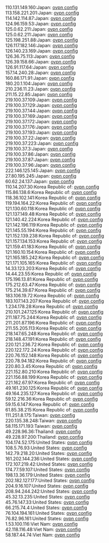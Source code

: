 110.131.149.160:Japan: [ovpn config](vpn/110_131_149_160.ovpn)  
113.158.221.201:Japan: [ovpn config](vpn/113_158_221_201.ovpn)  
114.142.114.87:Japan: [ovpn config](vpn/114_142_114_87.ovpn)  
124.96.159.53:Japan: [ovpn config](vpn/124_96_159_53.ovpn)  
125.0.62.211:Japan: [ovpn config](vpn/125_0_62_211.ovpn)  
125.0.62.211:Japan: [ovpn config](vpn/125_0_62_211.ovpn)  
125.198.251.88:Japan: [ovpn config](vpn/125_198_251_88.ovpn)  
126.117.182.146:Japan: [ovpn config](vpn/126_117_182_146.ovpn)  
126.140.23.169:Japan: [ovpn config](vpn/126_140_23_169.ovpn)  
126.36.75.113:Japan: [ovpn config](vpn/126_36_75_113.ovpn)  
126.39.158.66:Japan: [ovpn config](vpn/126_39_158_66.ovpn)  
126.91.117.64:Japan: [ovpn config](vpn/126_91_117_64.ovpn)  
157.14.240.28:Japan: [ovpn config](vpn/157_14_240_28.ovpn)  
160.86.171.91:Japan: [ovpn config](vpn/160_86_171_91.ovpn)  
180.20.1.104:Japan: [ovpn config](vpn/180_20_1_104.ovpn)  
210.236.11.23:Japan: [ovpn config](vpn/210_236_11_23.ovpn)  
211.15.22.85:Japan: [ovpn config](vpn/211_15_22_85.ovpn)  
219.100.37.109:Japan: [ovpn config](vpn/219_100_37_109.ovpn)  
219.100.37.129:Japan: [ovpn config](vpn/219_100_37_129.ovpn)  
219.100.37.144:Japan: [ovpn config](vpn/219_100_37_144.ovpn)  
219.100.37.169:Japan: [ovpn config](vpn/219_100_37_169.ovpn)  
219.100.37.172:Japan: [ovpn config](vpn/219_100_37_172.ovpn)  
219.100.37.176:Japan: [ovpn config](vpn/219_100_37_176.ovpn)  
219.100.37.193:Japan: [ovpn config](vpn/219_100_37_193.ovpn)  
219.100.37.22:Japan: [ovpn config](vpn/219_100_37_22.ovpn)  
219.100.37.223:Japan: [ovpn config](vpn/219_100_37_223.ovpn)  
219.100.37.3:Japan: [ovpn config](vpn/219_100_37_3.ovpn)  
219.100.37.86:Japan: [ovpn config](vpn/219_100_37_86.ovpn)  
219.100.37.87:Japan: [ovpn config](vpn/219_100_37_87.ovpn)  
219.100.37.96:Japan: [ovpn config](vpn/219_100_37_96.ovpn)  
222.146.125.145:Japan: [ovpn config](vpn/222_146_125_145.ovpn)  
27.80.195.245:Japan: [ovpn config](vpn/27_80_195_245.ovpn)  
60.62.24.137:Japan: [ovpn config](vpn/60_62_24_137.ovpn)  
110.14.207.30:Korea Republic of: [ovpn config](vpn/110_14_207_30.ovpn)  
115.86.138.6:Korea Republic of: [ovpn config](vpn/115_86_138_6.ovpn)  
118.36.102.141:Korea Republic of: [ovpn config](vpn/118_36_102_141.ovpn)  
119.194.164.22:Korea Republic of: [ovpn config](vpn/119_194_164_22.ovpn)  
121.130.60.118:Korea Republic of: [ovpn config](vpn/121_130_60_118.ovpn)  
121.137.149.48:Korea Republic of: [ovpn config](vpn/121_137_149_48.ovpn)  
121.140.42.224:Korea Republic of: [ovpn config](vpn/121_140_42_224.ovpn)  
121.142.196.119:Korea Republic of: [ovpn config](vpn/121_142_196_119.ovpn)  
121.145.55.194:Korea Republic of: [ovpn config](vpn/121_145_55_194.ovpn)  
121.152.139.238:Korea Republic of: [ovpn config](vpn/121_152_139_238.ovpn)  
121.157.134.153:Korea Republic of: [ovpn config](vpn/121_157_134_153.ovpn)  
121.159.41.183:Korea Republic of: [ovpn config](vpn/121_159_41_183.ovpn)  
121.160.10.154:Korea Republic of: [ovpn config](vpn/121_160_10_154.ovpn)  
121.165.185.242:Korea Republic of: [ovpn config](vpn/121_165_185_242.ovpn)  
121.171.105.165:Korea Republic of: [ovpn config](vpn/121_171_105_165.ovpn)  
14.33.123.203:Korea Republic of: [ovpn config](vpn/14_33_123_203.ovpn)  
14.44.23.55:Korea Republic of: [ovpn config](vpn/14_44_23_55.ovpn)  
175.196.13.81:Korea Republic of: [ovpn config](vpn/175_196_13_81.ovpn)  
175.212.63.47:Korea Republic of: [ovpn config](vpn/175_212_63_47.ovpn)  
175.214.39.67:Korea Republic of: [ovpn config](vpn/175_214_39_67.ovpn)  
183.106.19.72:Korea Republic of: [ovpn config](vpn/183_106_19_72.ovpn)  
183.107.143.207:Korea Republic of: [ovpn config](vpn/183_107_143_207.ovpn)  
1.234.178.28:Korea Republic of: [ovpn config](vpn/1_234_178_28.ovpn)  
210.101.247.125:Korea Republic of: [ovpn config](vpn/210_101_247_125.ovpn)  
211.187.75.244:Korea Republic of: [ovpn config](vpn/211_187_75_244.ovpn)  
211.201.87.196:Korea Republic of: [ovpn config](vpn/211_201_87_196.ovpn)  
211.55.205.113:Korea Republic of: [ovpn config](vpn/211_55_205_113.ovpn)  
218.147.65.248:Korea Republic of: [ovpn config](vpn/218_147_65_248.ovpn)  
218.148.47.191:Korea Republic of: [ovpn config](vpn/218_148_47_191.ovpn)  
220.121.236.72:Korea Republic of: [ovpn config](vpn/220_121_236_72.ovpn)  
220.122.172.24:Korea Republic of: [ovpn config](vpn/220_122_172_24.ovpn)  
220.76.152.148:Korea Republic of: [ovpn config](vpn/220_76_152_148.ovpn)  
220.78.94.182:Korea Republic of: [ovpn config](vpn/220_78_94_182.ovpn)  
220.80.3.45:Korea Republic of: [ovpn config](vpn/220_80_3_45.ovpn)  
221.152.80.210:Korea Republic of: [ovpn config](vpn/221_152_80_210.ovpn)  
221.156.88.199:Korea Republic of: [ovpn config](vpn/221_156_88_199.ovpn)  
221.162.67.97:Korea Republic of: [ovpn config](vpn/221_162_67_97.ovpn)  
49.161.230.125:Korea Republic of: [ovpn config](vpn/49_161_230_125.ovpn)  
49.164.235.127:Korea Republic of: [ovpn config](vpn/49_164_235_127.ovpn)  
59.12.216.36:Korea Republic of: [ovpn config](vpn/59_12_216_36.ovpn)  
59.15.6.147:Korea Republic of: [ovpn config](vpn/59_15_6_147.ovpn)  
61.85.38.215:Korea Republic of: [ovpn config](vpn/61_85_38_215.ovpn)  
111.251.8.175:Taiwan: [ovpn config](vpn/111_251_8_175.ovpn)  
220.135.38.248:Taiwan: [ovpn config](vpn/220_135_38_248.ovpn)  
58.115.171.193:Taiwan: [ovpn config](vpn/58_115_171_193.ovpn)  
49.228.96.36:Thailand: [ovpn config](vpn/49_228_96_36.ovpn)  
49.228.97.200:Thailand: [ovpn config](vpn/49_228_97_200.ovpn)  
104.174.52.175:United States: [ovpn config](vpn/104_174_52_175.ovpn)  
108.5.76.93:United States: [ovpn config](vpn/108_5_76_93.ovpn)  
142.79.218.20:United States: [ovpn config](vpn/142_79_218_20.ovpn)  
161.202.144.236:United States: [ovpn config](vpn/161_202_144_236.ovpn)  
172.107.219.42:United States: [ovpn config](vpn/172_107_219_42.ovpn)  
174.77.59.107:United States: [ovpn config](vpn/174_77_59_107.ovpn)  
198.13.36.179:United States: [ovpn config](vpn/198_13_36_179.ovpn)  
202.182.127.177:United States: [ovpn config](vpn/202_182_127_177.ovpn)  
204.9.16.107:United States: [ovpn config](vpn/204_9_16_107.ovpn)  
208.94.244.242:United States: [ovpn config](vpn/208_94_244_242.ovpn)  
45.32.13.235:United States: [ovpn config](vpn/45_32_13_235.ovpn)  
45.76.147.33:United States: [ovpn config](vpn/45_76_147_33.ovpn)  
66.215.74.4:United States: [ovpn config](vpn/66_215_74_4.ovpn)  
76.104.194.161:United States: [ovpn config](vpn/76_104_194_161.ovpn)  
76.82.96.161:United States: [ovpn config](vpn/76_82_96_161.ovpn)  
1.53.100.116:Viet Nam: [ovpn config](vpn/1_53_100_116.ovpn)  
42.118.116.48:Viet Nam: [ovpn config](vpn/42_118_116_48.ovpn)  
58.187.44.74:Viet Nam: [ovpn config](vpn/58_187_44_74.ovpn)  
